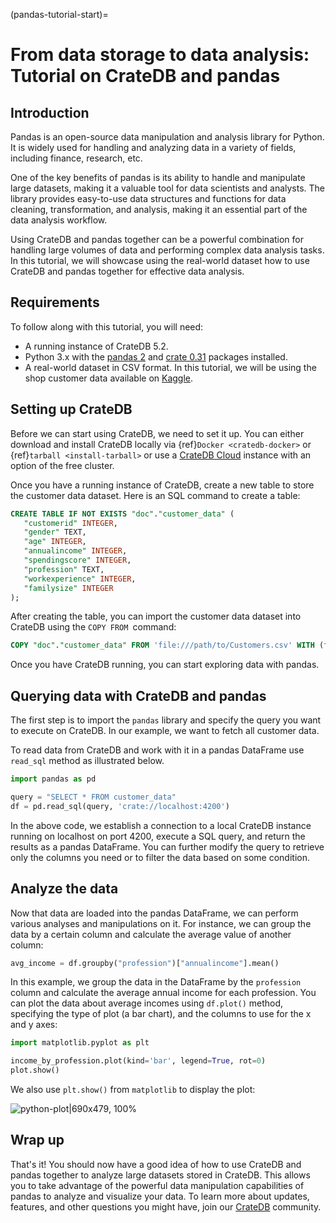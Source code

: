 (pandas-tutorial-start)=
# From data storage to data analysis: Tutorial on CrateDB and pandas

## Introduction

Pandas is an open-source data manipulation and analysis library for Python. It is widely used for handling and analyzing data in a variety of fields, including finance, research, etc.

One of the key benefits of pandas is its ability to handle and manipulate large datasets, making it a valuable tool for data scientists and analysts. The library provides easy-to-use data structures and functions for data cleaning, transformation, and analysis, making it an essential part of the data analysis workflow.

Using CrateDB and pandas together can be a powerful combination for handling large volumes of data and performing complex data analysis tasks. In this tutorial, we will showcase using the real-world dataset how to use CrateDB and pandas together for effective data analysis.

## Requirements

To follow along with this tutorial, you will need:

* A running instance of CrateDB 5.2.
* Python 3.x with the [pandas 2](https://pandas.pydata.org/pandas-docs/version/2.0/whatsnew/v2.0.0.html) and [crate 0.31](https://github.com/crate/crate-python) packages installed.
* A real-world dataset in CSV format. In this tutorial, we will be using the shop customer data available on [Kaggle](https://www.kaggle.com/datasets/datascientistanna/customers-dataset).

## Setting up CrateDB

Before we can start using CrateDB, we need to set it up. You can either download and
install CrateDB locally via {ref}`Docker <cratedb-docker>` or
{ref}`tarball <install-tarball>` or use a
[CrateDB Cloud](https://cratedb.com/download?hsCtaTracking=caa20047-f2b6-4e8c-b7f9-63fbf818b17f%7Cf1ad6eaa-39ac-49cd-8115-ed7d5dac4d63)
instance with an option of the free cluster.

Once you have a running instance of CrateDB, create a new table to store the customer data dataset. Here is an SQL command to create a table:

```sql
CREATE TABLE IF NOT EXISTS "doc"."customer_data" (
   "customerid" INTEGER,
   "gender" TEXT,
   "age" INTEGER,
   "annualincome" INTEGER,
   "spendingscore" INTEGER,
   "profession" TEXT,
   "workexperience" INTEGER,
   "familysize" INTEGER
);
```

After creating the table, you can import the customer data dataset into CrateDB using the `COPY FROM `command:

```sql 
COPY "doc"."customer_data" FROM 'file:///path/to/Customers.csv' WITH (format='csv', delimiter=',');
```

Once you have CrateDB running, you can start exploring data with pandas.

## Querying data with CrateDB and pandas

The first step is to import the `pandas` library and specify the query you want to execute on CrateDB. In our example, we want to fetch all customer data.

To read data from CrateDB and work with it in a pandas DataFrame use `read_sql` method as illustrated below.


```python
import pandas as pd

query = "SELECT * FROM customer_data"
df = pd.read_sql(query, 'crate://localhost:4200')
```

In the above code, we establish a connection to a local CrateDB instance running on localhost on port 4200, execute a SQL query, and return the results as a pandas DataFrame. You can further modify the query to retrieve only the columns you need or to filter the data based on some condition.



## Analyze the data

Now that data are loaded into the pandas DataFrame, we can perform various analyses and manipulations on it. For instance, we can group the data by a certain column and calculate the average value of another column:

```python
avg_income = df.groupby("profession")["annualincome"].mean()
```

In this example, we group the data in the DataFrame by the `profession` column and calculate the average annual income for each profession. You can plot the data about average incomes using `df.plot()` method, specifying the type of plot (a bar chart), and the columns to use for the x and y axes:

```python
import matplotlib.pyplot as plt

income_by_profession.plot(kind='bar', legend=True, rot=0)
plot.show()
```

We also use `plt.show()` from `matplotlib` to display the plot:

![python-plot|690x479, 100%](https://us1.discourse-cdn.com/flex020/uploads/crate/original/1X/ab652c811106f6a79b911a443bb8c11099f55b98.png)


## Wrap up

That's it! You should now have a good idea of how to use CrateDB and pandas together to analyze large datasets stored in CrateDB. This allows you to take advantage of the powerful data manipulation capabilities of pandas to analyze and visualize your data.
To learn more about updates, features, and other questions you might have, join our [CrateDB](https://community.cratedb.com/) community.
